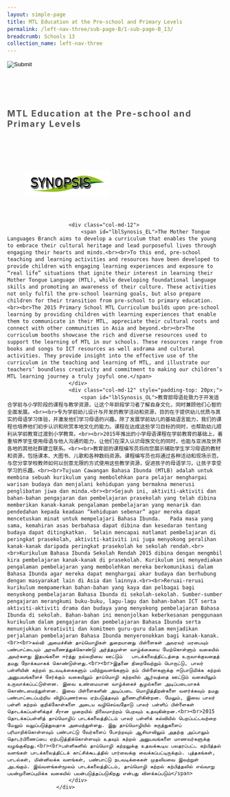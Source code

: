 ```yaml
---
layout: simple-page
title: MTL Education at the Pre-school and Primary Levels
permalink: /left-nav-three/sub-page-B/1-sub-page-B_13/
breadcrumb: Schools 13 
collection_name: left-nav-three
---
```




<input type="image" name="btnBack" id="btnBack" onclick="goBack()" src="/images/btnBack.png" style="height:70px;">


<link href="/misc/bootstrap.min.css" rel="stylesheet" />
<link href="/misc/Site.css" rel="stylesheet" />
<style>
    .divSPMain {
        padding: 20px;
        padding-top: 20px;
        text-align: justify;
        border-radius: 20px;
    }
    .divSPInfo {
        padding-top: 1px;
    }
</style>

<script>
        function goBack() {
          window.history.back();
        }
        </script>
        
<div id="PanelSess">
     <div class="col-md-12" style="padding-top: 40px;">
                    <span id="lblTitle_EL" style="font-weight: bold; font-size: 20px; letter-spacing: 2px; color: #525252">MTL Education at the Pre-school and Primary Levels</span>
                </div>
                <div class="col-md-12" style="padding-top: 30px;">
                    <b style="font-size: 17px; color: #525252; display: none;">SCHOOL / ORGANISATION</b><br />
                    <span id="lblOrg_EL" style="font-weight: bold; font-size: 15px; letter-spacing: 1px; color: #7f7f7f"></span>
                </div>
    <div class="row divSPMain">
        <h2 style="text-decoration: underline; padding-left: 20px;">
            <img src="/images/sessions/HderSynopsis.png" style="height: 60px;width:199px;" /></h2>
        <div class="col-md-2">
        </div>
    </div>
    <div class="col-md-2">
    </div>
 <div class="divSPInfo col-md-10">

                        <div class="col-md-12">
                            <span id="lblSynosis_EL">The Mother Tongue Languages Branch aims to develop a curriculum that enables the young to embrace their cultural heritage and lead purposeful lives through engaging their hearts and minds.<br><br>To this end, pre-school teaching and learning activities and resources have been developed to provide children with engaging learning experiences and exposure to “real life” situations that ignite their interest in learning their Mother Tongue Language (MTL), while developing foundational language skills and promoting an awareness of their culture. These activities not only fulfil the pre-school learning goals, but also prepare children for their transition from pre-school to primary education.<br><br>The 2015 Primary School MTL Curriculum builds upon pre-school learning by providing children with learning experiences that enable them to communicate in their MTL, appreciate their cultural roots and connect with other communities in Asia and beyond.<br><br>The curriculum booths showcase the rich and diverse resources used to support the learning of MTL in our schools. These resources range from books and songs to ICT resources as well asdrama and cultural activities. They provide insight into the effective use of the curriculum in the teaching and learning of MTL, and illustrate our teachers’ boundless creativity and commitment to making our children’s MTL learning journey a truly joyful one.</span>
                        </div>
                        <div class="col-md-12" style="padding-top: 20px;">
                            <span id="lblSynosis_OL">教育部母语处致力于开发适合学前与小学阶段的课程与教学资源，让这个年龄段学习者了解自身文化，同时兼顾他们心智的全面发展。<br><br>专为学前幼儿设计与开发的教学活动和资源，目的在于提供幼儿优质与真实的母语学习体验，并激发他们学习母语的兴趣。除了发展学前幼儿的基础语言能力，我们的课程也培养他们初步认识和欣赏本地文化的能力。课程在达成这些学习目标的同时，也帮助幼儿顺利从学前教育过渡到小学教育。<br><br>2015年推出的小学母语课程在学前教育的基础上，着重培养学生使用母语与他人沟通的能力，让他们在深入认识母族文化的同时，也能与亚洲及世界各地的其他社群建立联系。<br><br>教育部的课程编写员将向您展示辅助学生学习母语的教材和资源，包括课本、大图书、儿歌和各种数码资源。课程编写员也将通过各种活动和现场示范，与您分享学校教师如何以创意无限的方式使用这些教学资源，促进孩子的母语学习，让孩子享受学习的乐趣。<br><br>Tujuan Cawangan Bahasa Ibunda (MTLB) adalah untuk membina sebuah kurikulum yang membolehkan para pelajar menghargai warisan budaya dan menjalani kehidupan yang bermakna menerusi penglibatan jiwa dan minda.<br><br>Sejauh ini, aktiviti-aktiviti dan bahan-bahan pengajaran dan pembelajaran prasekolah yang telah dibina memberikan kanak-kanak pengalaman pembelajaran yang menarik dan pendedahan kepada keadaan “kehidupan sebenar” agar mereka dapat mencetuskan minat untuk mempelajari Bahasa Ibunda.   Pada masa yang sama, kemahiran asas berbahasa dapat dibina dan kesedaran tentang budaya dapat ditingkatkan.  Selain mencapai matlamat pembelajaran di peringkat prasekolah, aktiviti-kativiti ini juga menyokong peralihan kanak-kanak daripada peringkat prasekolah ke sekolah rendah.<br><br>Kurikulum Bahasa Ibunda Sekolah Rendah 2015 dibina dengan mengmbil kira pembelajaran kanak-kanak di prasekolah. Kurikulum ini menyediakan pengalaman pembelajaran yang membolehkan mereka berkomunikasi dalam Bahasa Ibunda agar mereka dapat menghargai akar budaya dan berhubung dengan masyarakat lain di Asia dan lainnya.<br><br>Reruai-reruai kurikulum mempamerkan bahan-bahan yang kaya dan pelbagai bagi menyokong pembelajaran Bahasa Ibunda di sekolah-sekolah. Sumber-sumber pengajaran merangkumi buku-buku, lagu-lagu dan bahan-bahan ICT serta aktiviti-aktiviti drama dan budaya yang menyokong pembelajaran Bahasa Ibunda di sekolah. Bahan-bahan ini menonjolkan keberkesanan penggunaan kurikulum dalam pengajaran dan pembelajaran Bahasa Ibunda serta menunjukkan kreativiti dan komitmen guru-guru dalam menjadikan perjalanan pembelajaran Bahasa Ibunda menyeronokkan bagi kanak-kanak.<br><br>கல்வி அமைச்சின் தாய்மொழிகள் துறையானது பிள்ளைகள் அவரவர் மரபையும் பண்பாட்டையும் அரவணைத்துக்கொண்டு அர்த்தமுள்ள வாழ்க்கையை மேற்கொள்ளும் வகையில் அவர்களது இதயங்களை ஈர்த்து நல்லறிவை ஊட்டும்   பாடக்கலைத்திட்டத்தை உருவாக்குவதைத் தமது நோக்கமாகக் கொண்டுள்ளது.<br><br>இதனை நிறைவேற்றும் பொருட்டு, பாலர் பள்ளியின் கற்றல் நடவடிக்கைகளும் பயிற்றுவளங்களும் நம் பிள்ளைகளுக்கு ஈடுபாடுமிக்க கற்றல் அனுபவங்களைச் சேர்க்கும் வகையிலும் தாய்மொழி கற்றலில் ஆர்வத்தை ஊட்டும் வகையிலும்   உருவாக்கப்பட்டுள்ளன. இவை உண்மையான வாழ்க்கைச் சூழல்களை அடிப்படையாகக் கொண்டமைந்துள்ளன. இவை பிள்ளைகளின் அடிப்படை மொழித்திறன்களை வளர்க்கவும் நமது பண்பாட்டைப்பற்றிய விழிப்புணர்வை ஏற்படுத்தவும் துணைபுரிகின்றன. மேலும், இவை பாலர் பள்ளி கற்றல் குறிக்கோள்களை அடைய வழிசெய்வதோடு பாலர் பள்ளிப் பிள்ளைகள் தொடக்கப்பள்ளிக்குச் சீரான முறையில் நிலைமாற்றம் பெறவும் உதவுகின்றன.<br><br>2015 தொடக்கப்பள்ளித் தாய்மொழிப் பாடக்கலைத்திட்டம் பாலர் பள்ளிக் கல்வியில் பெறப்பட்டவற்றை மேலும் வலுப்படுத்துவதாக அமைந்துள்ளது. இது தாய்மொழியில் கருத்துகளைப் பரிமாறிக்கொள்ளவும் பண்பாட்டு வேர்களைப் போற்றவும் ஆசியாவிலும் அதற்கு அப்பாலும் தொடர்பிணைப்பை ஏற்படுத்திக்கொள்ளவும் உதவும் கற்றல் அனுபவங்களை மாணவர்களுக்கு வழங்குகிறது.<br><br>பள்ளிகளில் தாய்மொழி கற்றலுக்கு உதவக்கூடிய பலதரப்பட்ட கற்பித்தல் வளங்கள் பாடக்கலைத்திட்டக் காட்சிக்கூடத்தில் பார்வைக்கு வைக்கப்பட்டிருக்கும். புத்தகங்கள், பாடல்கள், மின்னிலக்க வளங்கள், பண்பாட்டு நடவடிக்கைகள் முதலியவை இவற்றுள் அடங்கும். இவ்வளங்கள்மூலம் பாடக்கலைத்திட்டம், தாய்மொழி கற்றல் கற்பித்தலில் எவ்வாறு பயன்முனைப்புமிக்க வகையில் பயன்படுத்தப்படுகிறது என்பது விளக்கப்படும்</span>
                        </div>
                    </div>

</div>
